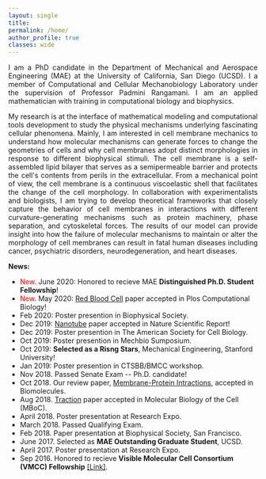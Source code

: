 ```yaml
---
layout: single
title:
permalink: /home/
author_profile: true
classes: wide
---
```

<p style='text-align: justify;'> 
I am a PhD candidate in the Department of Mechanical and Aerospace Engineering (MAE) at the University of California, San Diego (UCSD). I a member of Computational and Cellular Mechanobiology Laboratory under the supervision of Professor Padmini Rangamani. I am an applied mathematician with training in computational biology and biophysics.
</p> 
<p style='text-align: justify;'> 
 My research is at the interface of mathematical modeling and computational tools development to study the physical mechanisms underlying fascinating cellular phenomena. Mainly, I am interested in cell membrane mechanics to understand how molecular mechanisms can generate forces to change the geometries of cells and why cell membranes adopt distinct morphologies in response to different biophysical stimuli. The cell membrane is a self-assembled lipid bilayer that serves as a semipermeable barrier
and protects the cell's contents from perils in the extracellular. From a mechanical point of view, the cell membrane is a continuous viscoelastic shell that facilitates the change of the cell morphology. In collaboration with experimentalists and biologists, I am trying to develop theoretical frameworks that closely capture the behavior of cell membranes in interactions with different curvature-generating mechanisms such as protein machinery, phase separation, and cytoskeletal forces. The results of our model can provide insight into how the failure of molecular mechanisms to maintain or alter the morphology of cell membranes can result in fatal human diseases including cancer, psychiatric disorders, neurodegeneration, and heart diseases.
</p>  

**News:**
- <span style="color:red;"> New.  </span> June 2020: Honored to recieve MAE **Distinguished Ph.D. Student Fellowship**!
- <span style="color:red;"> New.  </span> May 2020: [Red Blood Cell](https://journals.plos.org/ploscompbiol/article?id=10.1371/journal.pcbi.1007890&rev=1) paper accepted in Plos Computational Biology!
-  Feb 2020: Poster presention in Biophysical Society.
-  Dec 2019: [Nanotube](https://www.nature.com/articles/s41598-020-59221-x) paper accepted in Nature Scientific Report!
-  Dec 2019: Poster presention in The American Society for Cell Biology.
-  Oct 2019: Poster presention in Mechbio Sumposium.
-  Oct 2019: **Selected as a Risng Stars**, Mechanical Engineering, Stanford University! 
-  Jan 2019: Poster presention in CTSBB/BMCC workshop.
-  Nov 2018. Passed Senate Exam -- Ph.D. candidate! 
-  Oct 2018. Our review paper, [Membrane-Protein Intractions](https://www.mdpi.com/2218-273X/8/4/120), accepted in Biomolecules.
-  Aug 2018. [Traction](https://www.molbiolcell.org/doi/full/10.1091/mbc.E18-02-0087) paper accepted in Molecular Biology of the Cell (MBoC).
-  April 2018. Poster presentation at Research Expo. 
-  March 2018. Passed Qualifying Exam.
-  Feb 2018. Paper presentation at Biophysical Society, San Francisco.
-  June 2017. Selected as **MAE Outstanding Graduate Student**, UCSD.
-  April 2017. Poster presentation at Research Expo.
-  Sep 2016.  Honored to recieve **Visible Molecular Cell Consortium (VMCC) Fellowship** [[Link]](https://vmcc.ucsd.edu/).


<!--- the role of different molecular machinary in prescribing and maintaining the morphology of different cell types. 
Cell shape maintenance and the ability of the cell to alter its shape are fundemental for regulation of various biological function. Any defects in the ability of the cell to adjust its morphology can result in fatal human disease such as cancer, psychiatric disorders, neurodegeneration, and heart diseases. In collaboration with experimentalist and biologist, I am trying to develope theoritical frameworks that closely capture the 
  Any  and any failure in that can result in fatal human disease such ascancer, psychiatric disorders, neurodegeneration, and heart diseases. 
  Cell shape maintenance and the ability of the cell to alter its shape are closely related to biological function of cells. I am interested in understanding how molecular mechanisms can generate forces to change the geometries of cells and why cells adapt distinct morphologies in response to different biophysical stimula. To answer these questions, I develope theortical models integrating it with experimental data. biophysical and  
   Indeed, 
Cell shape and function are intricately coupled; cells must maintain specific shapes to support their physiological
functions
  My research mainly focuses on the application of theoritical models to undersatnd how molecular mechanisms can generate forces to deform the cell memebarnes and why cell membranes adapt distinct morphologies in response to different biophysical stimula. From a mechanical point of view, plasma membrane is a continuous elastic shell that bends and deforms in response to large external stresses. 
</p>
My main inteerst is to undersatnd how molecular mechanisms can generate forces to deform the cell memebarnes and why cell membranes adapt various morphologies in response to different biophysical stimulat. To answer these questions, I 
My research mainly focuses on the application of theoritical models to undersatnd how molecular mechanisms can generate forces to deform the cell memebarnes and why cell membranes adapt different morphologies 
cell membranes can adopt its morphology of mechanics in cellular phenomena broadly from membrane -cytoskeleton interaction, membrane-protein crowding and bulk fluid to cell shape regulation, cell division and endocytosis.
biological phenomena at the cellular level.--- >


<!-- <h1>Latest Posts</h1> 
{% assign sorted = site.posts | sort:'date' | reverse %}
<ul>
{% for post in sorted limit:3%}
	<div class="{{ include.type | default: "list" }}__item">
	  <article class="archive__item" itemscope itemtype="http://schema.org/CreativeWork">
	    <li>
	      <h3 class="archive__item-title" itemprop="headline">
			 	  <a href="{{ root_url }}{{ post.url }}">{{ post.title }}</a>
	      </h3>
        <p class="archive__item-excerpt" itemprop="description">{{post.excerpt}}</p>
	    </li>
	 </article>
	</div>
{% endfor %}
<ul>
<a href="/blog/" class="back-to-top">More posts &rarr;</a>

-->
